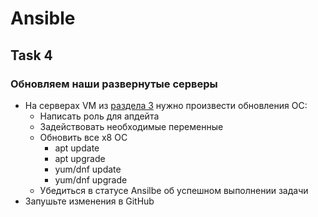 # Ansible

## Task 4

### Обновляем наши развернутые серверы

- На серверах VM из [раздела 3](https://github.com/lamjob1993/ansible-monitoring/blob/main/ansible/task_3.md) нужно произвести обновления ОС:
  - Написать роль для апдейта
  - Задействовать необходимые переменные
  - Обновить все x8 ОС
    - apt update
    - apt upgrade
    - yum/dnf update
    - yum/dnf upgrade
  - Убедиться в статусе Ansilbe об успешном выполнении задачи
- Запушьте изменения в GitHub 

